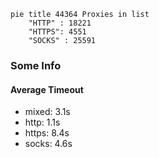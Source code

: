
```mermaid
pie title 44364 Proxies in list
    "HTTP" : 18221
    "HTTPS": 4551
    "SOCKS" : 25591
```

### Some Info
#### Average Timeout

- mixed: 3.1s
- http: 1.1s
- https: 8.4s
- socks: 4.6s